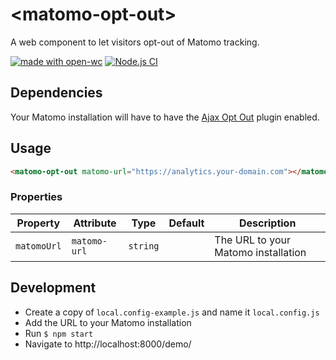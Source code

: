 # \<matomo-opt-out>

A web component to let visitors opt-out of Matomo tracking.

[![made with open-wc](https://img.shields.io/badge/made%20with-open--wc-%23217ff9)](https://open-wc.org)
[![Node.js CI](https://github.com/inventage/matomo-opt-out/workflows/Node.js%20CI/badge.svg)](https://github.com/inventage/matomo-opt-out/actions?query=workflow%3A%22Node.js+CI%22)

## Dependencies

Your Matomo installation will have to have the [Ajax Opt Out] plugin enabled.

## Usage

```html
<matomo-opt-out matomo-url="https://analytics.your-domain.com"></matomo-opt-out>
```

### Properties

| Property    | Attribute    | Type     | Default | Description                         |
| ----------- | ------------ | -------- | ------- | ----------------------------------- |
| `matomoUrl` | `matomo-url` | `string` |         | The URL to your Matomo installation |

## Development

- Create a copy of `local.config-example.js` and name it `local.config.js`
- Add the URL to your Matomo installation
- Run `$ npm start`
- Navigate to http://localhost:8000/demo/

[ajax opt out]: https://plugins.matomo.org/AjaxOptOut
[lit-element]: https://lit-element.polymer-project.org/
[lit-html]: https://lit-html.polymer-project.org/
